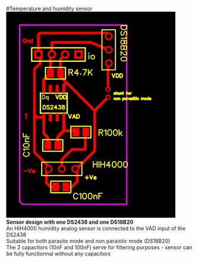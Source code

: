 #Temperature and humidity sensor
<img src = images/g3442.png><br>
<b>Sensor design with one DS2438 and one DS18B20</b><br>
An HIH4000 humidity analog sensor is connected to the VAD input of the DS2438<br>
Suitable for both parasite mode and non paraistic mode (DS18B20)<br>
The 2 capacitors (10nF and 100nF) serve for filtering purposes - sensor can be fully functionnal without any capacitors

